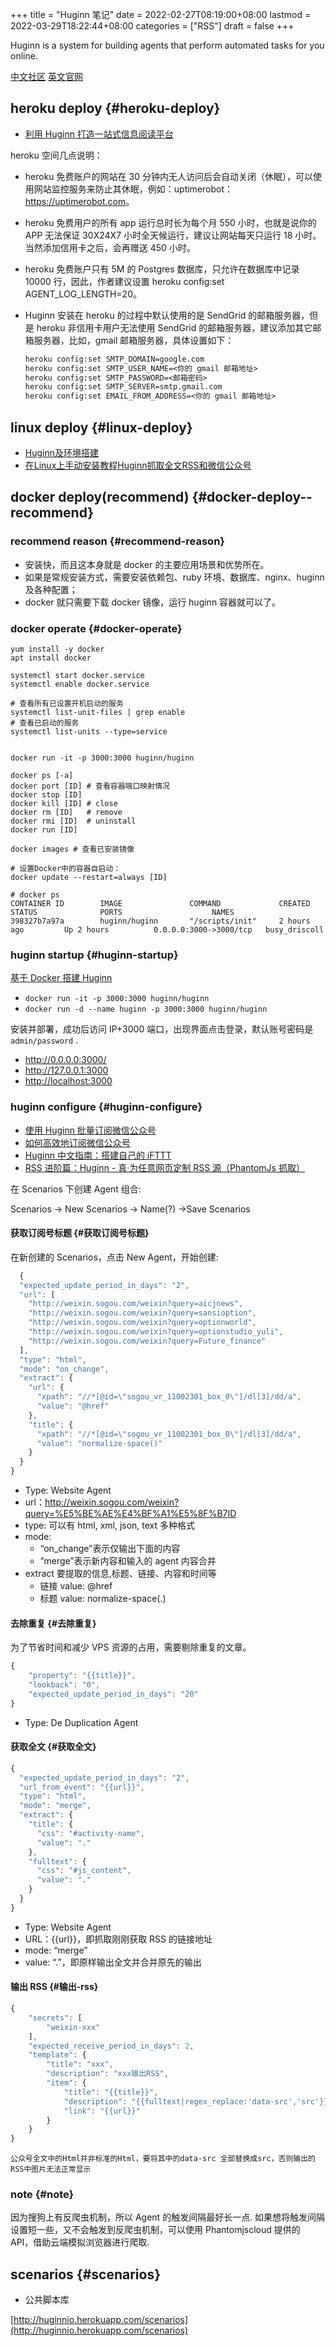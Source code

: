 +++
title = "Huginn 笔记"
date = 2022-02-27T08:19:00+08:00
lastmod = 2022-03-29T18:22:44+08:00
categories = ["RSS"]
draft = false
+++

Huginn is a system for building agents that perform automated tasks for you online.

[中文社区](https://huginn.cn/home/) [英文官网](http://huginn.com/)


## heroku deploy {#heroku-deploy}

-   [利用 Huginn 打造一站式信息阅读平台](https://huginn.cn/blog/huginn/%e5%88%a9%e7%94%a8-huginn-%e6%89%93%e9%80%a0%e4%b8%80%e7%ab%99%e5%bc%8f%e4%bf%a1%e6%81%af%e9%98%85%e8%af%bb%e5%b9%b3%e5%8f%b0)

heroku 空间几点说明：

-   heroku 免费账户的网站在 30 分钟内无人访问后会自动关闭（休眠），可以使用网站监控服务来防止其休眠，例如：uptimerobot：<https://uptimerobot.com>。
-   heroku 免费用户的所有 app 运行总时长为每个月 550 小时，也就是说你的 APP 无法保证 30X24X7 小时全天候运行，建议让网站每天只运行 18 小时。当然添加信用卡之后，会再赠送 450 小时。
-   heroku 免费账户只有 5M 的 Postgres 数据库，只允许在数据库中记录 10000 行，因此，作者建议设置 heroku config:set AGENT_LOG_LENGTH=20。
-   Huginn 安装在 heroku 的过程中默认使用的是 SendGrid 的邮箱服务器，但是 heroku 非信用卡用户无法使用 SendGrid 的邮箱服务器，建议添加其它邮箱服务器，比如，gmail 邮箱服务器，具体设置如下：

    ```org
    heroku config:set SMTP_DOMAIN=google.com
    heroku config:set SMTP_USER_NAME=<你的 gmail 邮箱地址>
    heroku config:set SMTP_PASSWORD=<邮箱密码>
    heroku config:set SMTP_SERVER=smtp.gmail.com
    heroku config:set EMAIL_FROM_ADDRESS=<你的 gmail 邮箱地址>
    ```


## linux deploy {#linux-deploy}

-   [Huginn及环境搭建](https://blog.wangjiegulu.com/2018/04/02/build_the_environment_for_huginn/)
-   [在Linux上手动安装教程Huginn抓取全文RSS和微信公众号](https://huginn.cn/blog/huginn/%e5%9c%a8linux%e4%b8%8a%e6%89%8b%e5%8a%a8%e5%ae%89%e8%a3%85%e6%95%99%e7%a8%8bhuginn%e6%8a%93%e5%8f%96%e5%85%a8%e6%96%87rss%e5%92%8c%e5%be%ae%e4%bf%a1%e5%85%ac%e4%bc%97%e5%8f%b7)


## docker deploy(recommend) {#docker-deploy--recommend}


### recommend reason {#recommend-reason}

-   安装快，而且这本身就是 docker 的主要应用场景和优势所在。
-   如果是常规安装方式，需要安装依赖包、ruby 环境、数据库、nginx、huginn 及各种配置；
-   docker 就只需要下载 docker 镜像，运行 huginn 容器就可以了。


### docker operate {#docker-operate}

```shell
yum install -y docker
apt install docker

systemctl start docker.service
systemctl enable docker.service

# 查看所有已设置开机启动的服务
systemctl list-unit-files | grep enable
# 查看已启动的服务
systemctl list-units --type=service


docker run -it -p 3000:3000 huginn/huginn

docker ps [-a]
docker port [ID] # 查看容器端口映射情况
docker stop [ID]
docker kill [ID] # close
docker rm [ID]   # remove
docker rmi [ID]  # uninstall
docker run [ID]

docker images # 查看已安装镜像

# 设置Docker中的容器自启动：
docker update --restart=always [ID]
```

```shell
# docker ps
CONTAINER ID        IMAGE               COMMAND             CREATED             STATUS              PORTS                    NAMES
398327b7a97a        huginn/huginn       "/scripts/init"     2 hours ago         Up 2 hours          0.0.0.0:3000->3000/tcp   busy_driscoll
```


### huginn startup {#huginn-startup}

[基于 Docker 搭建 Huginn](https://miaotony.xyz/2020/02/03/Server_Huginn/)

-   `docker run -it -p 3000:3000 huginn/huginn`
-   `docker run -d --name huginn -p 3000:3000 huginn/huginn`

安装并部署，成功后访问 IP+3000 端口，出现界面点击登录，默认账号密码是 `admin/password` .

-   <http://0.0.0.0:3000/>
-   <http://127.0.0.1:3000>
-   <http://localhost:3000>


### huginn configure {#huginn-configure}

-   [使用 Huginn 批量订阅微信公众号](https://www.jianshu.com/p/582ad1400d6e)
-   [如何高效地订阅微信公众号](https://www.jianshu.com/p/582ad1400d6e)
-   [Huginn 中文指南：搭建自己的 iFTTT](https://www.jianshu.com/p/d3407cc3df5c)
-   [RSS 进阶篇：Huginn - 真·为任意网页定制 RSS 源（PhantomJs 抓取）](https://zhuanlan.zhihu.com/p/46216545)

在 Scenarios 下创建 Agent 组合:

Scenarios -&gt; New Scenarios -&gt; Name(?) -&gt;Save Scenarios


#### 获取订阅号标题 {#获取订阅号标题}

在新创建的 Scenarios，点击 New Agent，开始创建:

```js
  {
  "expected_update_period_in_days": "2",
  "url": [
    "http://weixin.sogou.com/weixin?query=aicjnews",
    "http://weixin.sogou.com/weixin?query=sansioption",
    "http://weixin.sogou.com/weixin?query=optionworld",
    "http://weixin.sogou.com/weixin?query=optionstudio_yuli",
    "http://weixin.sogou.com/weixin?query=Future_finance"
  ],
  "type": "html",
  "mode": "on_change",
  "extract": {
    "url": {
      "xpath": "//*[@id=\"sogou_vr_11002301_box_0\"]/dl[3]/dd/a",
      "value": "@href"
    },
    "title": {
      "xpath": "//*[@id=\"sogou_vr_11002301_box_0\"]/dl[3]/dd/a",
      "value": "normalize-space()"
    }
  }
}
```

-   Type: Website Agent
-   url：<http://weixin.sogou.com/weixin?query=%E5%BE%AE%E4%BF%A1%E5%8F%B7ID>
-   type: 可以有 html, xml, json, text 多种格式
-   mode:
    -   “on_change”表示仅输出下面的内容
    -   ”merge”表示新内容和输入的 agent 内容合并
-   extract 要提取的信息,标题、链接、内容和时间等
    -   链接 value: @href
    -   标题 value: normalize-space(.)


#### 去除重复 {#去除重复}

为了节省时间和减少 VPS 资源的占用，需要剔除重复的文章。

```js
{
    "property": "{{title}}",
    "lookback": "0",
    "expected_update_period_in_days": "20"
}
```

-   Type: De Duplication Agent


#### 获取全文 {#获取全文}

```js
{
  "expected_update_period_in_days": "2",
  "url_from_event": "{{url}}",
  "type": "html",
  "mode": "merge",
  "extract": {
    "title": {
      "css": "#activity-name",
      "value": "."
    },
    "fulltext": {
      "css": "#js_content",
      "value": "."
    }
  }
}
```

-   Type: Website Agent
-   URL：{{url}}，即抓取刚刚获取 RSS 的链接地址
-   mode: “merge”
-   value: “.”，即原样输出全文并合并原先的输出


#### 输出 RSS {#输出-rss}

```js
{
    "secrets": [
        "weixin-xxx"
    ],
    "expected_receive_period_in_days": 2,
    "template": {
        "title": "xxx",
        "description": "xxx输出RSS",
        "item": {
            "title": "{{title}}",
            "description": "{{fulltext|regex_replace:'data-src','src'}}",
            "link": "{{url}}"
        }
    }
}
```

`公众号全文中的Html并非标准的Html，要将其中的data-src 全部替换成src，否则输出的RSS中图片无法正常显示`


### note {#note}

因为搜狗上有反爬虫机制，所以 Agent 的触发间隔最好长一点. 如果想将触发间隔设置短一些，又不会触发到反爬虫机制，可以使用 Phantomjscloud 提供的 API，借助云端模拟浏览器进行爬取.


## scenarios {#scenarios}

-   公共脚本库

[http://huginnio.herokuapp.com/scenarios](http://huginnio.herokuapp.com/scenarios)